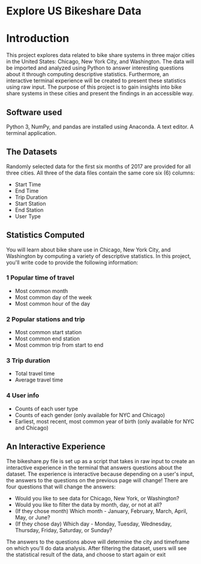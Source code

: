 # Explore US Bikeshare Data

# Introduction

This project explores data related to bike share systems in three major cities in the United States: Chicago, New York City, and Washington. The data will be imported and analyzed using Python to answer interesting questions about it through computing descriptive statistics. Furthermore, an interactive terminal experience will be created to present these statistics using raw input. The purpose of this project is to gain insights into bike share systems in these cities and present the findings in an accessible way.

## Software used
Python 3, NumPy, and pandas are installed using Anaconda.
A text editor.
A terminal application.

## The Datasets
Randomly selected data for the first six months of 2017 are provided for all three cities. All three of the data files contain the same core six (6) columns:

* Start Time
* End Time 
* Trip Duration 
* Start Station
* End Station
* User Type

## Statistics Computed
You will learn about bike share use in Chicago, New York City, and Washington by computing a variety of descriptive statistics. In this project, you'll write code to provide the following information:

### 1 Popular time of travel
* Most common month
* Most common day of the week
* Most common hour of the day

### 2 Popular stations and trip
* Most common start station
* Most common end station
* Most common trip from start to end

### 3 Trip duration
* Total travel time
* Average travel time

### 4 User info
* Counts of each user type
* Counts of each gender (only available for NYC and Chicago)
* Earliest, most recent, most common year of birth (only available for NYC and Chicago)


## An Interactive Experience
The bikeshare.py file is set up as a script that takes in raw input to create an interactive experience in the terminal that answers questions about the dataset. The experience is interactive because depending on a user's input, the answers to the questions on the previous page will change! There are four questions that will change the answers:

* Would you like to see data for Chicago, New York, or Washington?
* Would you like to filter the data by month, day, or not at all?
* (If they chose month) Which month - January, February, March, April, May, or June?
* (If they chose day) Which day - Monday, Tuesday, Wednesday, Thursday, Friday, Saturday, or Sunday?

The answers to the questions above will determine the city and timeframe on which you'll do data analysis. After filtering the dataset, users will see the statistical result of the data, and choose to start again or exit
